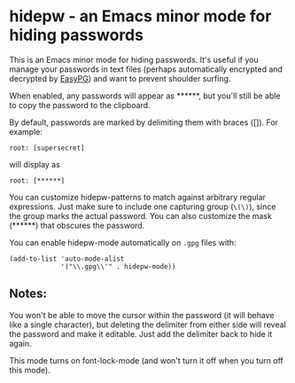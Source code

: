 # hidepw - an Emacs minor mode for hiding passwords

This is an Emacs minor mode for hiding passwords. It's useful if you
manage your passwords in text files (perhaps automatically encrypted
and decrypted by [EasyPG](https://epg.osdn.jp/index.html.en)) and want to
prevent shoulder surfing.

When enabled, any passwords will appear as ******, but you'll still be
able to copy the password to the clipboard.

By default, passwords are marked by delimiting them with braces ([]).
For example:

```
root: [supersecret]
```

will display as

```
root: [******]
```

You can customize hidepw-patterns to match against arbitrary regular
expressions. Just make sure to include one capturing group (`\(\)`),
since the group marks the actual password. You can also customize the
mask (******) that obscures the password.

You can enable hidepw-mode automatically on `.gpg` files with:

```
(add-to-list 'auto-mode-alist
             '("\\.gpg\\'" . hidepw-mode))
```

## Notes:

You won't be able to move the cursor within the password (it will
behave like a single character), but deleting the delimiter from
either side will reveal the password and make it editable. Just add
the delimiter back to hide it again.

This mode turns on font-lock-mode (and won't turn it off when you turn
 off this mode).
